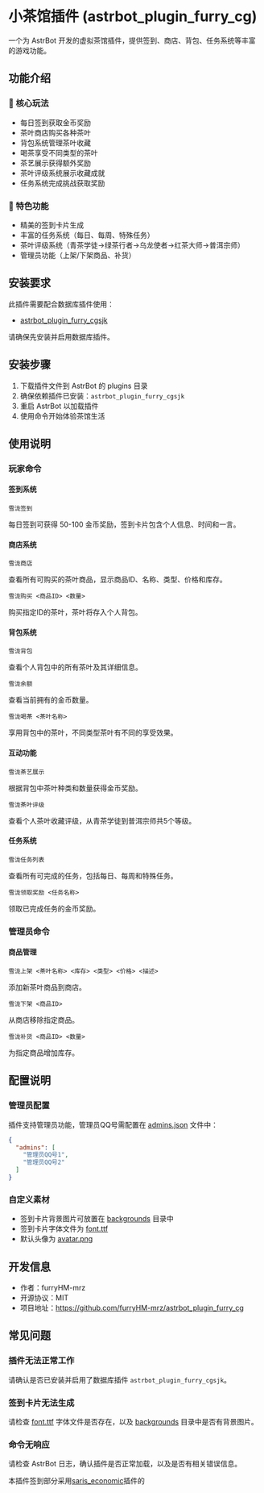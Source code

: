 # 小茶馆插件 (astrbot_plugin_furry_cg)

一个为 AstrBot 开发的虚拟茶馆插件，提供签到、商店、背包、任务系统等丰富的游戏功能。

## 功能介绍

### 🍵 核心玩法
- 每日签到获取金币奖励
- 茶叶商店购买各种茶叶
- 背包系统管理茶叶收藏
- 喝茶享受不同类型的茶叶
- 茶艺展示获得额外奖励
- 茶叶评级系统展示收藏成就
- 任务系统完成挑战获取奖励

### 🎨 特色功能
- 精美的签到卡片生成
- 丰富的任务系统（每日、每周、特殊任务）
- 茶叶评级系统（青茶学徒→绿茶行者→乌龙使者→红茶大师→普洱宗师）
- 管理员功能（上架/下架商品、补货）

## 安装要求

此插件需要配合数据库插件使用：
- [astrbot_plugin_furry_cgsjk](https://github.com/furryHM-mrz/astrbot_plugin_furry_cgsjk)

请确保先安装并启用数据库插件。

## 安装步骤

1. 下载插件文件到 AstrBot 的 plugins 目录
2. 确保依赖插件已安装：`astrbot_plugin_furry_cgsjk`
3. 重启 AstrBot 以加载插件
4. 使用命令开始体验茶馆生活

## 使用说明

### 玩家命令

#### 签到系统
```
雪泷签到
```
每日签到可获得 50-100 金币奖励，签到卡片包含个人信息、时间和一言。

#### 商店系统
```
雪泷商店
```
查看所有可购买的茶叶商品，显示商品ID、名称、类型、价格和库存。

```
雪泷购买 <商品ID> <数量>
```
购买指定ID的茶叶，茶叶将存入个人背包。

#### 背包系统
```
雪泷背包
```
查看个人背包中的所有茶叶及其详细信息。

```
雪泷余额
```
查看当前拥有的金币数量。

```
雪泷喝茶 <茶叶名称>
```
享用背包中的茶叶，不同类型茶叶有不同的享受效果。

#### 互动功能
```
雪泷茶艺展示
```
根据背包中茶叶种类和数量获得金币奖励。

```
雪泷茶叶评级
```
查看个人茶叶收藏评级，从青茶学徒到普洱宗师共5个等级。

#### 任务系统
```
雪泷任务列表
```
查看所有可完成的任务，包括每日、每周和特殊任务。

```
雪泷领取奖励 <任务名称>
```
领取已完成任务的金币奖励。

### 管理员命令

#### 商品管理
```
雪泷上架 <茶叶名称> <库存> <类型> <价格> <描述>
```
添加新茶叶商品到商店。

```
雪泷下架 <商品ID>
```
从商店移除指定商品。

```
雪泷补货 <商品ID> <数量>
```
为指定商品增加库存。

## 配置说明

### 管理员配置
插件支持管理员功能，管理员QQ号需配置在 [admins.json](admins.json) 文件中：
```json
{
  "admins": [
    "管理员QQ号1",
    "管理员QQ号2"
  ]
}
```

### 自定义素材
- 签到卡片背景图片可放置在 [backgrounds](backgrounds/) 目录中
- 签到卡片字体文件为 [font.ttf](font.ttf)
- 默认头像为 [avatar.png](avatar.png)

## 开发信息

- 作者：furryHM-mrz
- 开源协议：MIT
- 项目地址：https://github.com/furryHM-mrz/astrbot_plugin_furry_cg

## 常见问题

### 插件无法正常工作
请确认是否已安装并启用了数据库插件 `astrbot_plugin_furry_cgsjk`。

### 签到卡片无法生成
请检查 [font.ttf](font.ttf) 字体文件是否存在，以及 [backgrounds](backgrounds/) 目录中是否有背景图片。

### 命令无响应
请检查 AstrBot 日志，确认插件是否正常加载，以及是否有相关错误信息。

本插件签到部分采用[saris_economic](https://github.com/chengcheng0325/astrbot_plugin_saris_economic)插件的

